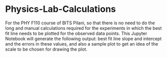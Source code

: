 # Physics-Lab-Calculations
For the PHY F110 course of BITS Pilani, so that there is no need to do the long and manual calculations required for the experiments in which the best fit line needs to be plotted for the observed data points. This Jupyter Notebook will generate the following output: best fit line slope and intercept and the errors in these values, and also a sample plot to get an idea of the scale to be chosen for drawing the plot.
